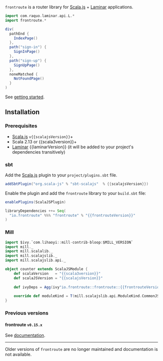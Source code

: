 `frontroute` is a router library for [Scala.js](https://www.scala-js.org/) + [Laminar](https://laminar.dev/) applications.

```scala
import com.raquo.laminar.api.L.*
import frontroute.*

div(
  pathEnd {
    IndexPage()
  },
  path("sign-in") {
    SignInPage()
  },
  path("sign-up") {
    SignUpPage()
  },
  noneMatched {
    NotFoundPage()
  }
)
```

See [getting started](/getting-started).

## Installation

### Prerequisites

* [Scala.js](https://www.scala-js.org/) `v{{scalajsVersion}}`+
* Scala 2.13 or {{scala3version}}+
* [Laminar](https://laminar.dev/) {{laminarVersion}} (it will be added to your project's dependencies transitively)

### sbt

Add the [Scala.js](https://www.scala-js.org/) plugin to your `project/plugins.sbt` file.

```scala
addSbtPlugin("org.scala-js" % "sbt-scalajs"  % {{scalajsVersion}})
```

Enable the plugin and add the `frontroute` library to your `build.sbt` file:

```scala
enablePlugins(ScalaJSPlugin)

libraryDependencies ++= Seq(
  "io.frontroute" %%% "frontroute" % "{{frontrouteVersion}}"
)
```

### Mill

```scala
import $ivy.`com.lihaoyi::mill-contrib-bloop:$MILL_VERSION`
import mill._
import mill.scalalib._
import mill.scalajslib._
import mill.scalajslib.api._

object counter extends ScalaJSModule {
    def scalaVersion   = "{{scala3version}}"
    def scalaJSVersion = "{{scalajsVersion}}"
    
    def ivyDeps = Agg(ivy"io.frontroute::frontroute::{{frontrouteVersion}}")
    
    override def moduleKind = T(mill.scalajslib.api.ModuleKind.CommonJSModule)
}
```

### Previous versions

#### frontroute `v0.15.x`

See [documentation](https://frontroute.dev/v/0.15.x/).

---

Older versions of `frontroute` are no longer maintained and documentation is not available.



